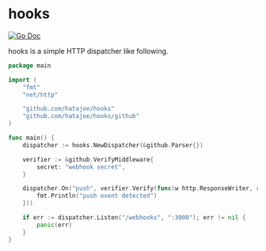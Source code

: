# hooks

[![Go Doc](https://img.shields.io/badge/godoc-reference-blue.svg?style=flat-square)](http://godoc.org/github.com/hatajoe/hooks)

hooks is a simple HTTP dispatcher like following.

```go
package main

import (
	"fmt"
	"net/http"

	"github.com/hatajoe/hooks"
	"github.com/hatajoe/hooks/github"
)

func main() {
	dispatcher := hooks.NewDispatcher(&github.Parser{})

    verifier := &github.VerifyMiddleware{
        secret: "webhook secret",
    }

	dispatcher.On("push", verifier.Verify(func(w http.ResponseWriter, r *http.Request) {
		fmt.Println("push event detected")
	}))

	if err := dispatcher.Listen("/webhooks", ":3000"); err != nil {
		panic(err)
	}
}
```
